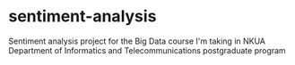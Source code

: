 # sentiment-analysis
Sentiment analysis project for the Big Data course I'm taking in NKUA Department of Informatics and Telecommunications postgraduate program
